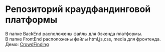 # Репозиторий краудфандинговой платформы
В папке BackEnd расположены файлы для бэкенда платформы.  
В папке FrontEnd расположены файлы html,js,css, media для фронтенда.  
Демо: [CrowdFinding]( https://peterkvayt.github.io/crowdfinding.github.io/FrontEnd/index.html)
